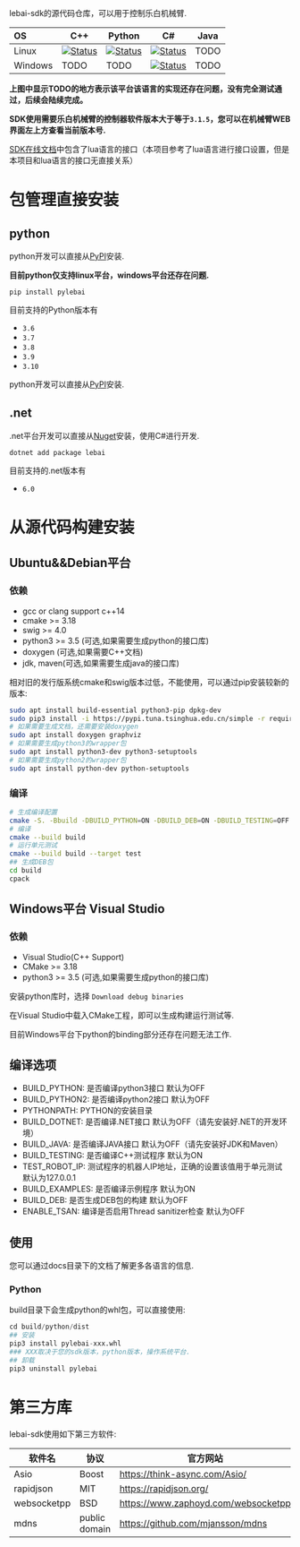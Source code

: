 lebai-sdk的源代码仓库，可以用于控制乐白机械臂.

| OS     | C++ | Python | C# | Java |
|:-------|-----|--------|----|------| 
| Linux  | [![Status][cpp_linux_svg]][cpp_linux_link] | [![Status][python_linux_svg]][python_linux_link] | [![Status][dotnet_linux_svg]][dotnet_linux_link] | TODO |
| Windows | TODO | TODO | [![Status][dotnet_windows_svg]][dotnet_windows_link] | TODO |

**上图中显示TODO的地方表示该平台该语言的实现还存在问题，没有完全测试通过，后续会陆续完成。**

[cpp_linux_svg]: https://github.com/lebai-robotics/lebai-sdk/actions/workflows/linux_cpp_release.yml/badge.svg
[cpp_linux_link]: https://github.com/lebai-robotics/lebai-sdk/actions/workflows/linux_cpp_release.yml
[python_linux_svg]: https://github.com/lebai-robotics/lebai-sdk/actions/workflows/linux_python_release.yml/badge.svg
[python_linux_link]: https://github.com/lebai-robotics/lebai-sdk/actions/workflows/linux_python_release.yml
[dotnet_linux_svg]: https://github.com/lebai-robotics/lebai-sdk/actions/workflows/linux_dotnet_release.yml/badge.svg
[dotnet_linux_link]: https://github.com/lebai-robotics/lebai-sdk/actions/workflows/linux_dotnet_release.yml
[dotnet_windows_svg]: https://github.com/lebai-robotics/lebai-sdk/actions/workflows/windows_dotnet_release.yaml/badge.svg
[dotnet_windows_link]: https://github.com/lebai-robotics/lebai-sdk/actions/workflows/windows_dotnet_release.yaml

**SDK使用需要乐白机械臂的控制器软件版本大于等于`3.1.5`，您可以在机械臂WEB界面左上方查看当前版本号.**

[SDK在线文档](http://help.lebai.ltd/sdk/)中包含了lua语言的接口（本项目参考了lua语言进行接口设置，但是本项目和lua语言的接口无直接关系）

# 包管理直接安装

## python
python开发可以直接从[PyPI](https://pypi.org/project/pylebai/)安装.

**目前python仅支持linux平台，windows平台还存在问题.**

```
pip install pylebai
```
目前支持的Python版本有
- `3.6`
- `3.7`
- `3.8`
- `3.9`
- `3.10`


python开发可以直接从[PyPI](https://pypi.org/project/pylebai/)安装.


## .net
.net平台开发可以直接从[Nuget](https://www.nuget.org/packages/lebai/)安装，使用C#进行开发.

```
dotnet add package lebai
```
目前支持的.net版本有
- `6.0`


# 从源代码构建安装

## Ubuntu&&Debian平台
### 依赖
- gcc or clang support c++14
- cmake >= 3.18
- swig >= 4.0
- python3 >= 3.5 (可选,如果需要生成python的接口库)
- doxygen (可选,如果需要C++文档)
- jdk, maven(可选,如果需要生成java的接口库)

相对旧的发行版系统cmake和swig版本过低，不能使用，可以通过pip安装较新的版本:
```bash
sudo apt install build-essential python3-pip dpkg-dev
sudo pip3 install -i https://pypi.tuna.tsinghua.edu.cn/simple -r requirements.txt
# 如果需要生成文档，还需要安装doxygen
sudo apt install doxygen graphviz
# 如果需要生成python3的wrapper包
sudo apt install python3-dev python3-setuptools
# 如果需要生成python2的wrapper包
sudo apt install python-dev python-setuptools
```


### 编译
```bash
# 生成编译配置
cmake -S. -Bbuild -DBUILD_PYTHON=ON -DBUILD_DEB=ON -DBUILD_TESTING=OFF 
# 编译
cmake --build build
# 运行单元测试
cmake --build build --target test
## 生成DEB包
cd build
cpack
```

## Windows平台 Visual Studio
### 依赖
- Visual Studio(C++ Support)
- CMake >= 3.18
- python3 >= 3.5 (可选,如果需要生成python的接口库)

安装python库时，选择 `Download debug binaries`

在Visual Studio中载入CMake工程，即可以生成构建运行测试等.

目前Windows平台下python的binding部分还存在问题无法工作.



## 编译选项

 - BUILD_PYTHON: 是否编译python3接口 默认为OFF
 - BUILD_PYTHON2: 是否编译python2接口 默认为OFF
 - PYTHONPATH: PYTHON的安装目录
 - BUILD_DOTNET: 是否编译.NET接口 默认为OFF（请先安装好.NET的开发环境）
 - BUILD_JAVA: 是否编译JAVA接口 默认为OFF（请先安装好JDK和Maven）
 - BUILD_TESTING: 是否编译C++测试程序 默认为ON 
 - TEST_ROBOT_IP: 测试程序的机器人IP地址，正确的设置该值用于单元测试 默认为127.0.0.1
 - BUILD_EXAMPLES: 是否编译示例程序 默认为ON
 - BUILD_DEB: 是否生成DEB包的构建 默认为OFF
 - ENABLE_TSAN: 编译是否启用Thread sanitizer检查 默认为OFF

## 使用
您可以通过docs目录下的文档了解更多各语言的信息.

### Python
build目录下会生成python的whl包，可以直接使用:
```python
cd build/python/dist
## 安装
pip3 install pylebai-xxx.whl
### XXX取决于您的sdk版本，python版本，操作系统平台.
## 卸载
pip3 uninstall pylebai
```




# 第三方库
lebai-sdk使用如下第三方软件:

| 软件名      | 协议 | 官方网站 | 
| ----------- | ----------- |----------- |
| Asio      | Boost  | https://think-async.com/Asio/ |
| rapidjson      | MIT  | https://rapidjson.org/ |
| websocketpp      | BSD  | https://www.zaphoyd.com/websocketpp |
| mdns | public domain | https://github.com/mjansson/mdns |
